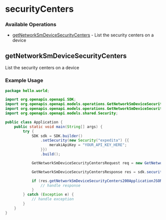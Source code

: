 # securityCenters

### Available Operations

* [getNetworkSmDeviceSecurityCenters](#getnetworksmdevicesecuritycenters) - List the security centers on a device

## getNetworkSmDeviceSecurityCenters

List the security centers on a device

### Example Usage

```java
package hello.world;

import org.openapis.openapi.SDK;
import org.openapis.openapi.models.operations.GetNetworkSmDeviceSecurityCentersRequest;
import org.openapis.openapi.models.operations.GetNetworkSmDeviceSecurityCentersResponse;
import org.openapis.openapi.models.shared.Security;

public class Application {
    public static void main(String[] args) {
        try {
            SDK sdk = SDK.builder()
                .setSecurity(new Security("expedita") {{
                    merakiApiKey = "YOUR_API_KEY_HERE";
                }})
                .build();

            GetNetworkSmDeviceSecurityCentersRequest req = new GetNetworkSmDeviceSecurityCentersRequest("officiis", "quas");            

            GetNetworkSmDeviceSecurityCentersResponse res = sdk.securityCenters.getNetworkSmDeviceSecurityCenters(req);

            if (res.getNetworkSmDeviceSecurityCenters200ApplicationJSONObjects != null) {
                // handle response
            }
        } catch (Exception e) {
            // handle exception
        }
    }
}
```

